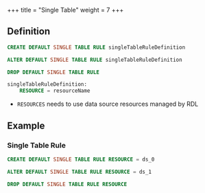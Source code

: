 +++
title = "Single Table"
weight = 7
+++

## Definition

```sql
CREATE DEFAULT SINGLE TABLE RULE singleTableRuleDefinition

ALTER DEFAULT SINGLE TABLE RULE singleTableRuleDefinition

DROP DEFAULT SINGLE TABLE RULE

singleTableRuleDefinition:
    RESOURCE = resourceName
```
- `RESOURCES` needs to use data source resources managed by RDL


## Example

### Single Table Rule

```sql
CREATE DEFAULT SINGLE TABLE RULE RESOURCE = ds_0

ALTER DEFAULT SINGLE TABLE RULE RESOURCE = ds_1

DROP DEFAULT SINGLE TABLE RULE RESOURCE
```

